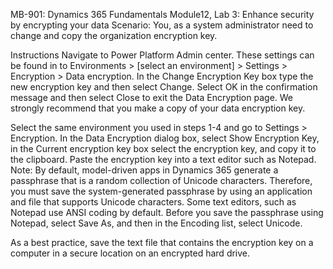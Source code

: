 MB-901: Dynamics 365 Fundamentals
Module12, Lab 3: Enhance security by encrypting your data
Scenario: You, as a system administrator need to change and copy the organization encryption key.

Instructions
Navigate to Power Platform Admin center.
These settings can be found in to Environments > [select an environment] > Settings > Encryption > Data encryption.
In the Change Encryption Key box type the new encryption key and then select Change.
Select OK in the confirmation message and then select Close to exit the Data Encryption page.
We strongly recommend that you make a copy of your data encryption key.

Select the same environment you used in steps 1-4 and go to Settings > Encryption.
In the Data Encryption dialog box, select Show Encryption Key, in the Current encryption key box select the encryption key, and copy it to the clipboard.
Paste the encryption key into a text editor such as Notepad.
Note: By default, model-driven apps in Dynamics 365 generate a passphrase that is a random collection of Unicode characters. Therefore, you must save the system-generated passphrase by using an application and file that supports Unicode characters. Some text editors, such as Notepad use ANSI coding by default. Before you save the passphrase using Notepad, select Save As, and then in the Encoding list, select Unicode.

As a best practice, save the text file that contains the encryption key on a computer in a secure location on an encrypted hard drive.